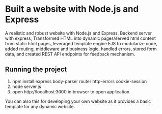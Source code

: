 # Built a website with Node.js and Express

A realistic and robust website with Node.js and Express. Backend server with express, Transformed HTML into dynamic pages/served html content from static html pages, leveraged template engine EJS to modularize code, added routing, middleware and business logic, handled errors, stored form data, and created REST API endpoints for feedback mechanism. 

## Running the project

1. npm install express body-parser router http-errors cookie-session 
2. node server.js
3. open http://localhost:3000 in browser to open application

You can also this for developing your own website as it provides a basic template for any dynamic website.

